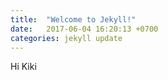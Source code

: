 ```yaml
---
title:  "Welcome to Jekyll!"
date:   2017-06-04 16:20:13 +0700
categories: jekyll update
---
```

Hi
Kiki